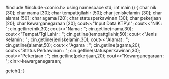 #include <iostream>
#include <conio.h>
using namespace std;
int main ()
{
    char nik [30];
 char nama [30];
    char tempattgllahir [50];
    char jeniskelamin [30];
    char alamat [50];
    char agama [20];
    char statusperkawinan [30];
    char pekerjaan [20];
    char kewarganegaraan [20];
    cout<<"Input Data KTP\n";
    cout<<"NIK : ";
    cin.getline(nik,30);
    cout<<"Nama : ";
    cin.getline(nama,30);
    cout<<"Tempat/Tgl Lahir : ";
    cin.getline(tempattgllahir,50);
    cout<<"Jenis Kelamin : ";
    cin.getline(jeniskelamin,30);
 cout<<"Alamat : ";
 cin.getline(alamat,50);
 cout<<"Agama : ";
 cin.getline(agama,20);
 cout<<"Status Perkawinan : ";
 cin.getline(statusperkawinan,30);
 cout<<"Pekerjaan : ";
 cin.getline(pekerjaan,20);
 cout<<"Kewarganegaraan : ";
 cin>>kewarganegaraan;
 
getch();
}
   
    
    
